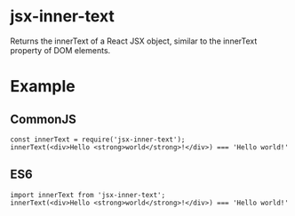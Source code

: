 # jsx-inner-text
Returns the innerText of a React JSX object, similar to the innerText property of DOM elements.

# Example

## CommonJS
```JS
const innerText = require('jsx-inner-text');
innerText(<div>Hello <strong>world</strong>!</div>) === 'Hello world!'
```

## ES6
```JS
import innerText from 'jsx-inner-text';
innerText(<div>Hello <strong>world</strong>!</div>) === 'Hello world!'
```
